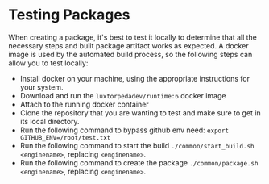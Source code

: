 # Testing Packages

When creating a package, it's best to test it locally to determine that all the necessary steps and built package artifact works as expected. A docker image is used by the automated build process, so the following steps can allow you to test locally:

* Install docker on your machine, using the appropriate instructions for your system.
* Download and run the `luxtorpedadev/runtime:6` docker image
* Attach to the running docker container
* Clone the repository that you are wanting to test and make sure to get in its local directory.
* Run the following command to bypass github env need: `export GITHUB_ENV=/root/test.txt`
* Run the following command to start the build `./common/start_build.sh <enginename>`, replacing `<enginename>`.
* Run the following command to create the package `./common/package.sh <enginename>`, replacing `<enginename>`.
